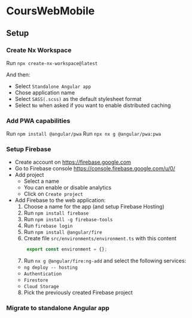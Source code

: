 # CoursWebMobile

## Setup

### Create Nx Workspace
Run `npx create-nx-workspace@latest`

And then:
- Select `Standalone Angular app`
- Chose application name
- Select `SASS(.scss)` as the default stylesheet format
- Select `No` when asked if you want to enable distributed caching

### Add PWA capabilities
Run `npm install @angular/pwa`
Run `npx nx g @angular/pwa:pwa`

### Setup Firebase

- Create account on https://firebase.google.com
- Go to Firebase console https://console.firebase.google.com/u/0/
- Add project
  - Select a name
  - You can enable or disable analytics
  - Click on `Create project`
- Add Firebase to the web application:
  1. Choose a name for the app (and setup Firebase Hosting)
  2. Run `npm install firebase`
  3. Run `npm install -g firebase-tools`
  4. Run `firebase login`
  5. Run `npm install @angular/fire`
  6. Create file `src/environments/environment.ts` with this content
      ```typescript
       export const environment = {};
     ```
  7. Run `nx g @angular/fire:ng-add` and select the following services:
    - `ng deploy -- hosting`
    - `Authentication`
    - `Firestore`
    - `Cloud Storage`
  8. Pick the previously created Firebase project

### Migrate to standalone Angular app
  

